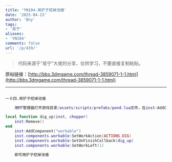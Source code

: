 ```yaml
---
title: 'YN104-用铲子挖掉池塘'
date: '2025-04-23'
author: 'Bny'
tags:
- '易宁'
aliases:
- 'YN104'
comments: false
url: '/p/439/'
---
```


> 代码来源于“易宁”大佬的分享，仅供学习，不要直接复制粘贴。

原帖链接：[http://bbs.3dmgame.com/thread-3859071-1-1.html](http://bbs.3dmgame.com/thread-3859071-1-1.html)

---

```lua  

一０四.用铲子挖掉池塘

	用MT管理器打开游戏目录/assets/scripts/prefabs/pond.lua文件，在inst:AddComponent("inspectable")的下一行插入以下内容：

local function dig_up(inst, chopper)
	inst:Remove()
end
	inst:AddComponent("workable")
	inst.components.workable:SetWorkAction(ACTIONS.DIG)
	inst.components.workable:SetOnFinishCallback(dig_up)
	inst.components.workable:SetWorkLeft(1)

	即可用铲子挖掉池塘

```  

